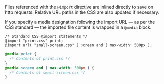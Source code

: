 <!--{

"title": "Direct @import"

}-->

Files referenced with the `@import` directive are inlined directly to save on http requests. Relative URL paths in the CSS are also updated if necessary.

If you specify a media designation following the import URL — as per the CSS standard — the imported file content is wrapped in a `@media` block.


```crush
/* Standard CSS @import statements */
@import "print.css" print;
@import url( "small-screen.css" ) screen and ( max-width: 500px );
```

```css
@media print {
  /* Contents of print.css */
}
@media screen and ( max-width: 500px ) {
  /* Contents of small-screen.css */
}
```
